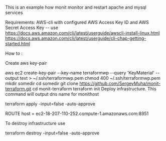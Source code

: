 This is an example how monit monitor and restart apache and mysql services

Requirements: AWS-cli with configured AWS Access Key ID and AWS Secret Access Key -- use https://docs.aws.amazon.com/cli/latest/userguide/awscli-install-linux.html https://docs.aws.amazon.com/cli/latest/userguide/cli-chap-getting-started.html

How to :

Create aws key-pair

aws ec2 create-key-pair --key-name terraformwp --query 'KeyMaterial' --output text > ~/.ssh/terraformwp.pem
chmod 400 ~/.ssh/terraformwp.pem
mkdir somedir
cd somedir
git clone https://github.com/SergeyMuha/monit-terraform.git
cd monit-terraform
terraform init
Deploy infrastructure. This command will output dns name for monithost

terraform apply -input=false -auto-approve


ROUTE host = ec2-18-207-110-252.compute-1.amazonaws.com:8951


To destroy infrastructure use


terraform destroy -input=false -auto-approve

